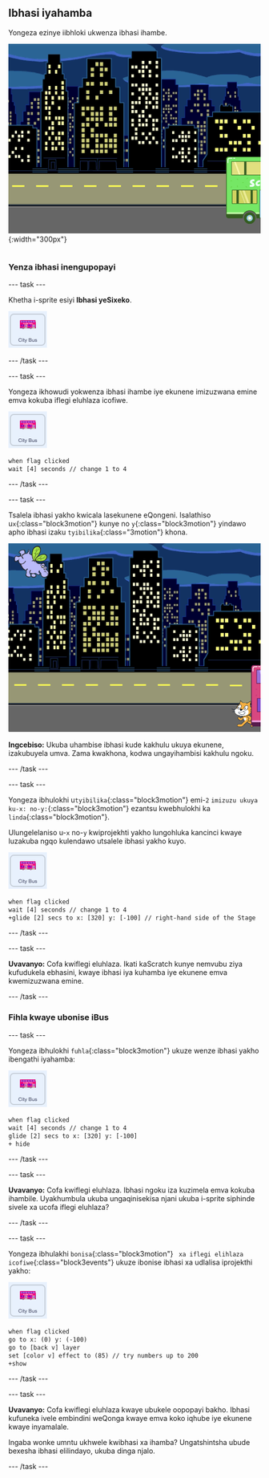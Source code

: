 ## Ibhasi iyahamba

<div style="display: flex; flex-wrap: wrap">
<div style="flex-basis: 200px; flex-grow: 1; margin-right: 15px;">
Yongeza ezinye iibhloki ukwenza ibhasi ihambe.
</div>
<div>

![Iqonga libonisa ukuba ibhasi iye ekunene.](images/bus-leaving.png){:width="300px"}

</div>
</div>

### Yenza ibhasi inengupopayi

--- task ---

Khetha i-sprite esiyi **Ibhasi yeSixeko**.

![Isi-Sprite esiyiIbhasi yesiXeko.](images/bus-sprite.png)

--- /task ---

--- task ---

Yongeza ikhowudi yokwenza ibhasi ihambe iye ekunene imizuzwana emine emva kokuba iflegi eluhlaza icofiwe.

![Isi-Sprite esiyiIbhasi yesiXeko.](images/bus-sprite.png)

```blocks3
when flag clicked 
wait [4] seconds // change 1 to 4
```

--- /task ---

--- task ---

Tsalela ibhasi yakho kwicala lasekunene eQongeni. Isalathiso  u`x`{:class="block3motion"} kunye no `y`{:class="block3motion"} yindawo apho ibhasi izaku `tyibilika`{:class="3motion"} khona.

![](images/bus-right.png)

**Ingcebiso:** Ukuba uhambise ibhasi kude kakhulu ukuya ekunene, izakubuyela umva. Zama kwakhona, kodwa ungayihambisi kakhulu ngoku.

--- /task ---

--- task ---

Yongeza ibhulokhi u`tyibilika`{:class="block3motion"} emi-`2` `imizuzu ukuya ku-x: no-y:`{:class="block3motion"} ezantsu kwebhulokhi ka `linda`{:class="block3motion"}.

Ulungelelaniso u-`x` no-`y` kwiprojekhti yakho lungohluka kancinci kwaye luzakuba ngqo kulendawo utsalele ibhasi yakho kuyo.

![Isi-Sprite esiyiIbhasi yesiXeko.](images/bus-sprite.png)

```blocks3
when flag clicked 
wait [4] seconds // change 1 to 4
+glide [2] secs to x: [320] y: [-100] // right-hand side of the Stage
```

--- /task ---

--- task ---

**Uvavanyo:** Cofa kwiflegi eluhlaza. Ikati kaScratch kunye nemvubu ziya kufudukela ebhasini, kwaye ibhasi iya kuhamba iye ekunene emva kwemizuzwana emine.

--- /task ---

### Fihla kwaye ubonise iBus

--- task ---

Yongeza ibhulokhi `fuhla`{:class="block3motion"} ukuze wenze ibhasi yakho ibengathi iyahamba:

![Isi-Sprite esiyiIbhasi yesiXeko.](images/bus-sprite.png)

```blocks3
when flag clicked 
wait [4] seconds // change 1 to 4
glide [2] secs to x: [320] y: [-100]
+ hide
```
--- /task ---

--- task ---

**Uvavanyo:** Cofa kwiflegi eluhlaza. Ibhasi ngoku iza kuzimela emva kokuba ihambile. Uyakhumbula ukuba ungaqinisekisa njani ukuba i-sprite siphinde sivele xa ucofa iflegi eluhlaza?

--- /task ---

--- task ---

Yongeza ibhulakhi `bonisa`{:class="block3motion"} ` xa iflegi elihlaza icofiwe`{:class="block3events"} ukuze ibonise ibhasi xa udlalisa iprojekthi yakho:

![Isi-Sprite esiyiIbhasi yesiXeko.](images/bus-sprite.png)

```blocks3
when flag clicked
go to x: (0) y: (-100)
go to [back v] layer
set [color v] effect to (85) // try numbers up to 200
+show
```

--- /task ---

--- task ---

**Uvavanyo:** Cofa kwiflegi eluhlaza kwaye ubukele oopopayi bakho. Ibhasi kufuneka ivele embindini weQonga kwaye emva koko iqhube iye ekunene kwaye inyamalale.

Ingaba wonke umntu ukhwele kwibhasi xa ihamba? Ungatshintsha ubude bexesha ibhasi elilindayo, ukuba dinga njalo.

--- /task ---
